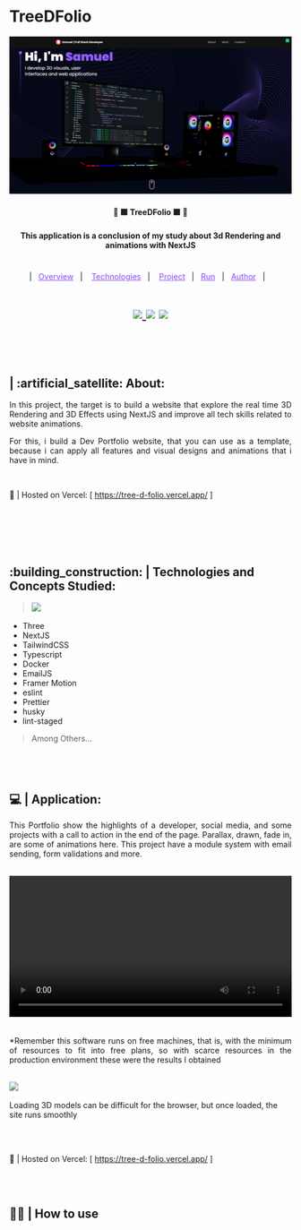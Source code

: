 # TreeDFolio

<p align="center">
  <a href="https://fullcycle.com.br/" target="_blank">
    <img width="auto" src="./readme_assets/preview.png"/>
  </a>
</p>

<h4 align="center" >🚀 🟪 TreeDFolio 🟪 🚀</h4>

<h4 align="center">
  This application is a conclusion of my study about 3d Rendering and animations with NextJS
</h4>

#

<p align="center">
  |&nbsp;&nbsp;
  <a style="color: #8a4af3;" href="#project">Overview</a>&nbsp;&nbsp;&nbsp;|&nbsp;&nbsp;&nbsp;
  <a style="color: #8a4af3;" href="#techs">Technologies</a>&nbsp;&nbsp;&nbsp;|&nbsp;&nbsp;&nbsp;
  <a style="color: #8a4af3;" href="#app">Project</a>&nbsp;&nbsp;&nbsp;|&nbsp;&nbsp;
  <a style="color: #8a4af3;" href="#run-project">Run</a>&nbsp;&nbsp;&nbsp;|&nbsp;&nbsp;
  <a style="color: #8a4af3;" href="#author">Author</a>&nbsp;&nbsp;&nbsp;|&nbsp;&nbsp;&nbsp;
</p>

#

<h1 align="center">
  
  <a href="https://github.com/Samuel-Ricardo">
    <img src="https://img.shields.io/static/v1?label=&message=Samuel%20Ricardo&color=black&style=for-the-badge&logo=GITHUB"/>
  </a>

  <a herf="https://www.instagram.com/samuel_ricardo.ex/">
    <img src='https://img.shields.io/static/v1?label=&message=Samuel.ex&color=black&style=for-the-badge&logo=instagram'/> 
  </a>

  <a herf='https://www.linkedin.com/in/samuel-ricardo/'>
    <img src='https://img.shields.io/static/v1?label=&message=Samuel%20Ricardo&color=black&style=for-the-badge&logo=LinkedIn'/> 
  </a>

</h1>

<br>

<p id="project"/>

<br>

<h2>  | :artificial_satellite: About:  </h2>

<p align="justify">
In this project, the target is to build a website that explore the real time 3D Rendering and 3D Effects using NextJS and improve all tech skills related to website animations.
</p>

<p align="justify">
For this, i build a Dev Portfolio website, that you can use as a template, because i can apply all features and visual designs and animations that i have in mind.
</p>

<br>

📡 | Hosted on Vercel: [ https://tree-d-folio.vercel.app/ ]

<br>

#

<br>

<h2 id="techs">
  :building_construction: | Technologies and Concepts Studied:
</h2>

> <a href='https://nextjs.org/'> <img width="64px" src="https://cdn.jsdelivr.net/gh/devicons/devicon@latest/icons/nextjs/nextjs-original.svg" /> </a>

- Three
- NextJS
- TailwindCSS
- Typescript
- Docker
- EmailJS
- Framer Motion
- eslint
- Prettier
- husky
- lint-staged

> Among Others...

#

<br>

<h2 id="app">
  💻 | Application:
</h2>

<p align="justify">
This Portfolio show the highlights of a developer, social media, and some projects with a call to action in the end of the page. Parallax, drawn, fade in, are some of animations here. This project have a module system with email sending, form validations and more.
</p>

<br>

<video width="100%" controls>
  <source src="./readme_assets/demo.mp4" type="video/mp4">
</video>

<br>
<br>

<p align="justify">
*Remember this software runs on free machines, that is, with the minimum of resources to fit into free plans, so with scarce resources in the production environment these were the results I obtained
</p>

<br/>

 <img width="auto" src="https://media.discordapp.net/attachments/852529276083503134/1189694407486754827/image.png?ex=66049bc2&is=65f226c2&hm=808f4780f04de940267e8c9353f4c7befd799c672d22c7b57403c82c920f8e5d&=&format=webp&quality=lossless&width=1202&height=676"/>

<br>

  <p>
    Loading 3D models can be difficult for the browser, but once loaded, the site runs smoothly
  </p>

<br>
<br>

📡 | Hosted on Vercel: [ https://tree-d-folio.vercel.app/ ]

<br>
<br>

<h2 id="run-project"> 
   👨‍💻 | How to use
</h2>

<br>

